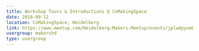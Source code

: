 ```yaml
---
title: Workshop Tours & Introductions @ CoMakingSpace
date: 2018-09-12
location: CoMakingSpace, Heidelberg
link: https://www.meetup.com/Heidelberg-Makers-Meetup/events/jplwdpyxmbqb/
usergroup: makershd
type: usergroup
---
```

